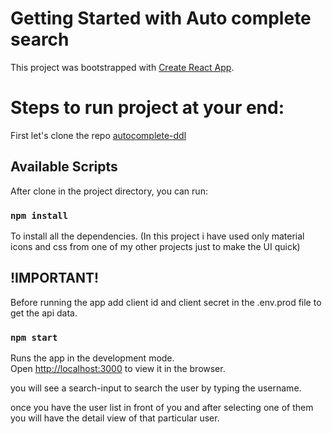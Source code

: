 # Getting Started with Auto complete search

This project was bootstrapped with [Create React App](https://github.com/facebook/create-react-app).

# Steps to run project at your end:

First let's clone the repo [autocomplete-ddl](https://github.com/manishk81290/autocomplete-ddl.git)

## Available Scripts

After clone in the project directory, you can run:

### `npm install`

To install all the dependencies. (In this project i have used only material icons and css from one of my other projects just to make the UI quick)

## !IMPORTANT!

Before running the app add client id and client secret in the .env.prod file to get the api data.

### `npm start`

Runs the app in the development mode.\
Open [http://localhost:3000](http://localhost:3000) to view it in the browser.

you will see a search-input to search the user by typing the username.

once you have the user list in front of you and after selecting one of them you will have the detail view of that particular user.
